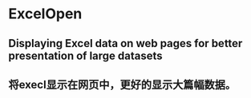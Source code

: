# ExcelOpen    

## Displaying Excel data on web pages for better presentation of large datasets

## 将execl显示在网页中，更好的显示大篇幅数据。
